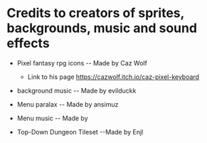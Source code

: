 # Credits to creators of sprites, backgrounds, music and sound effects

* Pixel fantasy rpg icons -- Made by Caz Wolf
    - Link to his page https://cazwolf.itch.io/caz-pixel-keyboard

* background music -- Made by evilduckk

* Menu paralax -- Made by ansimuz

* Menu music -- Made by

* Top-Down Dungeon Tileset --Made by Enjl